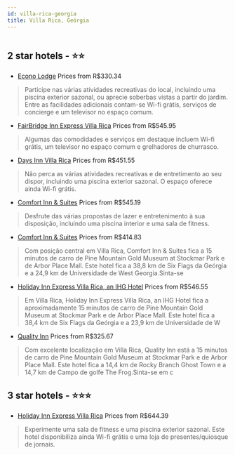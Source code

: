 ```yaml
---
id: villa-rica-georgia
title: Villa Rica, Geórgia
---
```


<center><img src="https://i.travelapi.com/hotels/1000000/920000/910300/910298/204670b7_z.jpg" alt="" /></center>


##  2 star hotels - ⭐️⭐️

-    [Econo Lodge](https://www.hurb.com/br/aud/https://www.hurb.com/br/hotels/villa-rica/econo-lodge-HT-M087?cmp=18055) Prices from R$330.34
   > Participe nas várias atividades recreativas do local, incluindo uma piscina exterior sazonal, ou aprecie soberbas vistas a partir do jardim. Entre as facilidades adicionais contam-se Wi-fi grátis, serviços de concierge e um televisor no espaço comum.
-    [FairBridge Inn Express Villa Rica](https://www.hurb.com/br/aud/https://www.hurb.com/br/hotels/villa-rica/fairbridge-inn-express-villa-rica-HT-PWQA?cmp=18055) Prices from R$545.95
   > Algumas das comodidades e serviços em destaque incluem Wi-fi grátis, um televisor no espaço comum e grelhadores de churrasco.
-    [Days Inn Villa Rica](https://www.hurb.com/br/aud/https://www.hurb.com/br/hotels/villa-rica/days-inn-villa-rica-HT-7YQZ?cmp=18055) Prices from R$451.55
   > Não perca as várias atividades recreativas e de entretimento ao seu dispor, incluindo uma piscina exterior sazonal. O espaço oferece ainda Wi-fi grátis.
-    [Comfort Inn & Suites](https://www.hurb.com/br/aud/https://www.hurb.com/br/hotels/villa-rica/comfort-inn-suites-HT-7ZIL?cmp=18055) Prices from R$545.19
   > Desfrute das várias propostas de lazer e entretenimento à sua disposição, incluindo uma piscina interior e uma sala de fitness.
-    [Comfort Inn & Suites](https://www.hurb.com/br/aud/https://www.hurb.com/br/hotels/villa-rica/comfort-inn-suites-HT-ZQDU?cmp=18055) Prices from R$414.83
   > Com posição central em Villa Rica, Comfort Inn & Suites fica a 15 minutos de carro de Pine Mountain Gold Museum at Stockmar Park e de Arbor Place Mall.  Este hotel fica a 38,8 km de Six Flags da Geórgia e a 24,9 km de Universidade de West Georgia.Sinta-se
-    [Holiday Inn Express Villa Rica, an IHG Hotel](https://www.hurb.com/br/aud/https://www.hurb.com/br/hotels/villa-rica/holiday-inn-express-villa-rica-an-ihg-hotel-HT-6V0D?cmp=18055) Prices from R$546.55
   > Em Villa Rica, Holiday Inn Express Villa Rica, an IHG Hotel fica a aproximadamente 15 minutos de carro de Pine Mountain Gold Museum at Stockmar Park e de Arbor Place Mall.  Este hotel fica a 38,4 km de Six Flags da Geórgia e a 23,9 km de Universidade de W
-    [Quality Inn](https://www.hurb.com/br/aud/https://www.hurb.com/br/hotels/villa-rica/quality-inn-HT-HQ2P?cmp=18055) Prices from R$325.67
   > Com excelente localização em Villa Rica, Quality Inn está a 15 minutos de carro de Pine Mountain Gold Museum at Stockmar Park e de Arbor Place Mall.  Este hotel fica a 14,4 km de Rocky Branch Ghost Town e a 14,7 km de Campo de golfe The Frog.Sinta-se em c

##  3 star hotels - ⭐️⭐️⭐️

-    [Holiday Inn Express Villa Rica](https://www.hurb.com/br/aud/https://www.hurb.com/br/hotels/villa-rica/holiday-inn-express-villa-rica-HT-NP4A?cmp=18055) Prices from R$644.39
   > Experimente uma sala de fitness e uma piscina exterior sazonal. Este hotel disponibiliza ainda Wi-fi grátis e uma loja de presentes/quiosque de jornais.
